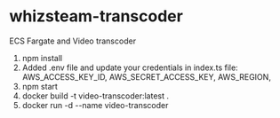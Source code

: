 # whizsteam-transcoder
ECS Fargate and Video transcoder

1) npm install
2) Added .env file and update your credentials in index.ts file:
   AWS_ACCESS_KEY_ID,
   AWS_SECRET_ACCESS_KEY,
   AWS_REGION,
4) npm start
5) docker build -t video-transcoder:latest .
6) docker run -d --name <container-name> video-transcoder

